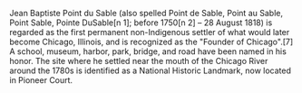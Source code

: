 Jean Baptiste Point du Sable (also spelled Point de Sable, Point au Sable, Point Sable, Pointe DuSable[n 1]; before 1750[n 2] – 28 August 1818) is regarded as the first permanent non-Indigenous settler of what would later become Chicago, Illinois, and is recognized as the "Founder of Chicago".[7] A school, museum, harbor, park, bridge, and road have been named in his honor. The site where he settled near the mouth of the Chicago River around the 1780s is identified as a National Historic Landmark, now located in Pioneer Court.